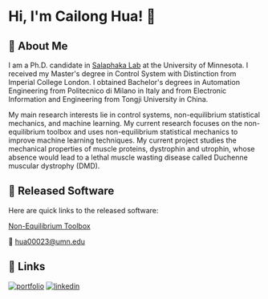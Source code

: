 
# Hi, I'm Cailong Hua! 👋


## 🚀 About Me
I am a Ph.D. candidate in [Salaphaka Lab](http://salapakalab.ece.umn.edu/) at the University of Minnesota. I received my Master's degree in Control System with Distinction from Imperial College London. I obtained Bachelor's degrees in Automation Engineering from Politecnico di Milano in Italy and from Electronic Information and Engineering from Tongji University in China. 

My main research interests lie in control systems, non-equilibrium statistical mechanics, and machine learning. My current research focuses on the non-equilibrium toolbox and uses non-equilibrium statistical mechanics to improve machine learning techniques. My current project studies the mechanical properties of muscle proteins, dystrophin and utrophin, whose absence would lead to a lethal muscle wasting disease called Duchenne muscular dystrophy (DMD).

## :file_folder: Released Software
Here are quick links to the released software:

[Non-Equilibrium Toolbox](https://github.com/SalapakaLab-SIMBioSys/Non-Equilibrium-Toolbox)

:email: hua00023@umn.edu

## 🔗 Links
[![portfolio](https://img.shields.io/badge/my_portfolio-000?style=for-the-badge&logo=ko-fi&logoColor=white)](https://huacailong.github.io/)
[![linkedin](https://img.shields.io/badge/linkedin-0A66C2?style=for-the-badge&logo=linkedin&logoColor=white)](https://www.linkedin.com/in/cailong-hua-a9aa5719a/)
